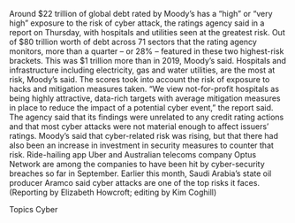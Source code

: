 Around $22 trillion of global debt rated by Moody’s has a “high” or “very high” exposure to the risk of cyber attack, the ratings agency said in a report on Thursday, with hospitals and utilities seen at the greatest risk.
Out of $80 trillion worth of debt across 71 sectors that the rating agency monitors, more than a quarter – or 28% – featured in these two highest-risk brackets. This was $1 trillion more than in 2019, Moody’s said.
Hospitals and infrastructure including electricity, gas and water utilities, are the most at risk, Moody’s said.
The scores took into account the risk of exposure to hacks and mitigation measures taken.
“We view not-for-profit hospitals as being highly attractive, data-rich targets with average mitigation measures in place to reduce the impact of a potential cyber event,” the report said.
The agency said that its findings were unrelated to any credit rating actions and that most cyber attacks were not material enough to affect issuers’ ratings.
Moody’s said that cyber-related risk was rising, but that there had also been an increase in investment in security measures to counter that risk.
Ride-hailing app Uber and Australian telecoms company Optus Network are among the companies to have been hit by cyber-security breaches so far in September. Earlier this month, Saudi Arabia’s state oil producer Aramco said cyber attacks are one of the top risks it faces.
(Reporting by Elizabeth Howcroft; editing by Kim Coghill)

Topics
Cyber
